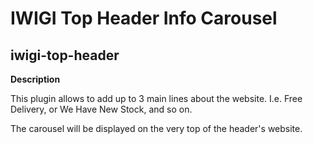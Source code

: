 #  IWIGI Top Header Info Carousel
## iwigi-top-header

**Description** 

This plugin allows to add up to 3 main lines about the website. I.e. Free Delivery, or We Have New Stock, and so on. 

The carousel will be displayed on the very top of the header's website.
